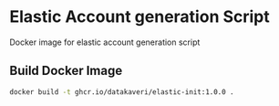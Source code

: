 # Elastic Account generation Script
Docker image for elastic account generation script 

## Build Docker Image
```sh
docker build -t ghcr.io/datakaveri/elastic-init:1.0.0 .
```
